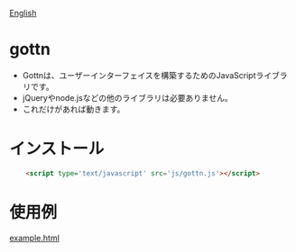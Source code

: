 [English](README.md)

# gottn

- Gottnは、ユーザーインターフェイスを構築するためのJavaScriptライブラリです。
- jQueryやnode.jsなどの他のライブラリは必要ありません。
- これだけがあれば動きます。

# インストール

```html
	<script type='text/javascript' src='js/gottn.js'></script>
```

# 使用例

[example.html](examples/example.html)
